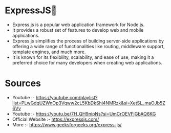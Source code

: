 # ExpressJS🚀

+ Express.js is a popular web application framework for Node.js.
+ It provides a robust set of features to develop web and mobile applications.
+ Express.js simplifies the process of building server-side applications by offering a wide range of functionalities like routing, middleware support, template engines, and much more.
+ It is known for its flexibility, scalability, and ease of use, making it a preferred choice for many developers when creating web applications.

# Sources

+ Youtube :- https://youtube.com/playlist?list=PLwGdqUZWnOp3Vqww2cL5KbDkShj4NMRzk&si=XetSL_maOJb5Z6Vv
+ Youtube :- https://youtu.be/7H_QH9nipNs?si=UmCrOEVFjGbAQ6KG
+ Official Website :- https://expressjs.com/
+ More :- https://www.geeksforgeeks.org/express-js/
